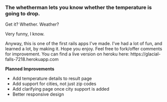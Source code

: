 <h3>The whetherman lets you know whether the temperature is going to drop.</h3>
<p>Get it? Whether. Weather?</p>
<p>Very funny, I know.</p>
<p>Anyway, this is one of the first rails apps I've made. I've had a lot of fun, and learned a lot, by making it. Hope you enjoy. Feel free to fork/offer comments for improvement. You can find a live version on heroku here: https://glacial-falls-7218.herokuapp.com</p>

<p><strong>Planned Improvements</strong></p>
<ul>
<li>Add temperature details to result page</li>
<li>Add support for cities, not just zip codes</li>
<li>Add clarifying page once city support is added</li>
<li>Better responsive design</li>
</ul>
